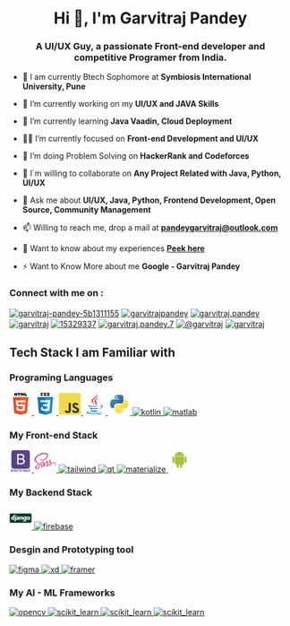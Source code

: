 <h1 align="center">Hi 👋, I'm Garvitraj Pandey</h1>
<h3 align="center">A UI/UX Guy, a passionate Front-end developer and competitive Programer from India.</h3>


- 📝 I am currently Btech Sophomore at **Symbiosis International University, Pune**

- 🔭 I’m currently working on my **UI/UX and JAVA Skills**

- 🌱 I’m currently learning **Java Vaadin, Cloud Deployment**

- 👨‍💻 I’m currently focused on **Front-end Development and UI/UX**

- 🤝 I’m doing Problem Solving on **HackerRank and Codeforces**

- 👯 I`m willing to collaborate on **Any Project Related with Java, Python, UI/UX**

- 💬 Ask me about **UI/UX, Java, Python, Frontend Development, Open Source, Community Management**

- 📫 Willing to reach me, drop a mail at **pandeygarvitraj@outlook.com**

- 📄 Want to know about my experiences [**Peek here**](https://www.linkedin.com/in/garvitraj-pandey-5b1311155/)

- ⚡ Want to Know More about me **Google - Garvitraj Pandey**

<h3 align="left">Connect with me on :</h3>
<p align="left">
<a href="https://linkedin.com/in/garvitraj-pandey-5b1311155" target="blank"><img align="center" src="https://raw.githubusercontent.com/rahuldkjain/github-profile-readme-generator/master/src/images/icons/Social/linked-in-alt.svg" alt="garvitraj-pandey-5b1311155" height="30" width="40" /></a>
<a href="https://twitter.com/garvitrajpandey" target="blank"><img align="center" src="https://raw.githubusercontent.com/rahuldkjain/github-profile-readme-generator/master/src/images/icons/Social/twitter.svg" alt="garvitrajpandey" height="30" width="40" /></a>
<a href="https://instagram.com/garvitraj.pandey" target="blank"><img align="center" src="https://raw.githubusercontent.com/rahuldkjain/github-profile-readme-generator/master/src/images/icons/Social/instagram.svg" alt="garvitraj.pandey" height="30" width="40" /></a>
<a href="https://dev.to/garvitraj" target="blank"><img align="center" src="https://cdn.jsdelivr.net/npm/simple-icons@3.0.1/icons/dev-dot-to.svg" alt="garvitraj" height="30" width="40" /></a>
<a href="https://stackoverflow.com/users/15329337" target="blank"><img align="center" src="https://raw.githubusercontent.com/rahuldkjain/github-profile-readme-generator/master/src/images/icons/Social/stack-overflow.svg" alt="15329337" height="30" width="40" /></a>
<a href="https://fb.com/garvitraj.pandey.7" target="blank"><img align="center" src="https://raw.githubusercontent.com/rahuldkjain/github-profile-readme-generator/master/src/images/icons/Social/facebook.svg" alt="garvitraj.pandey.7" height="30" width="40" /></a>
<a href="https://medium.com/@garvitraj" target="blank"><img align="center" src="https://raw.githubusercontent.com/rahuldkjain/github-profile-readme-generator/master/src/images/icons/Social/medium.svg" alt="@garvitraj" height="30" width="40" /></a>
<a href="https://www.hackerrank.com/garvitraj" target="blank"><img align="center" src="https://raw.githubusercontent.com/rahuldkjain/github-profile-readme-generator/master/src/images/icons/Social/hackerrank.svg" alt="garvitraj" height="30" width="40" /></a>
</p>


<h2 align="left">Tech Stack I am Familiar with</h1>

<h3 align="left">Programing Languages </h1>

<p align="left"> <a href="https://www.w3.org/html/" target="_blank"> <img src="https://raw.githubusercontent.com/devicons/devicon/master/icons/html5/html5-original-wordmark.svg" alt="html5" width="40" height="40"/> </a>  <a href="https://www.w3schools.com/css/" target="_blank"> <img src="https://raw.githubusercontent.com/devicons/devicon/master/icons/css3/css3-original-wordmark.svg" alt="css3" width="40" height="40"/> </a>  <a href="https://developer.mozilla.org/en-US/docs/Web/JavaScript" target="_blank"> <img src="https://raw.githubusercontent.com/devicons/devicon/master/icons/javascript/javascript-original.svg" alt="javascript" width="40" height="40"/> </a>  <a href="https://www.java.com" target="_blank"> <img src="https://raw.githubusercontent.com/devicons/devicon/master/icons/java/java-original.svg" alt="java" width="40" height="40"/> </a>  <a href="https://www.python.org" target="_blank"> <img src="https://raw.githubusercontent.com/devicons/devicon/master/icons/python/python-original.svg" alt="python" width="40" height="40"/> </a>  <a href="https://kotlinlang.org" target="_blank"> <img src="https://www.vectorlogo.zone/logos/kotlinlang/kotlinlang-icon.svg" alt="kotlin" width="40" height="40"/> </a>  <a href="https://www.mathworks.com/" target="_blank"> <img src="https://upload.wikimedia.org/wikipedia/commons/2/21/Matlab_Logo.png" alt="matlab" width="40" height="40"/> </a>  </p>

<h3 align="left">My Front-end Stack</h1>

<p align="left"> <a href="https://getbootstrap.com" target="_blank"> <img src="https://raw.githubusercontent.com/devicons/devicon/master/icons/bootstrap/bootstrap-plain-wordmark.svg" alt="bootstrap" width="40" height="40"/> </a>  <a href="https://sass-lang.com" target="_blank"> <img src="https://raw.githubusercontent.com/devicons/devicon/master/icons/sass/sass-original.svg" alt="sass" width="40" height="40"/> </a>  <a href="https://tailwindcss.com/" target="_blank"> <img src="https://www.vectorlogo.zone/logos/tailwindcss/tailwindcss-icon.svg" alt="tailwind" width="40" height="40"/> </a>  <a href="https://www.qt.io/" target="_blank"> <img src="https://upload.wikimedia.org/wikipedia/commons/0/0b/Qt_logo_2016.svg" alt="qt" width="40" height="40"/> </a>  <a href="https://materializecss.com/" target="_blank"> <img src="https://raw.githubusercontent.com/prplx/svg-logos/5585531d45d294869c4eaab4d7cf2e9c167710a9/svg/materialize.svg" alt="materialize" width="40" height="40"/> </a>  <a href="https://developer.android.com" target="_blank"> <img src="https://raw.githubusercontent.com/devicons/devicon/master/icons/android/android-original-wordmark.svg" alt="android" width="40" height="40"/> </a> </p>

<h3 align="left">My Backend Stack</h1>

<p align="left"><a href="https://www.djangoproject.com/" target="_blank"> <img src="https://raw.githubusercontent.com/devicons/devicon/master/icons/django/django-original.svg" alt="django" width="40" height="40"/> </a>  <a href="https://firebase.google.com/" target="_blank"> <img src="https://www.vectorlogo.zone/logos/firebase/firebase-icon.svg" alt="firebase" width="40" height="40"/> </a> </p>

<h3 align="left">Desgin and Prototyping tool</h1>

<p align="left"> <a href="https://www.figma.com/" target="_blank"> <img src="https://www.vectorlogo.zone/logos/figma/figma-icon.svg" alt="figma" width="40" height="40"/> </a>  <a href="https://www.adobe.com/products/xd.html" target="_blank"> <img src="https://cdn.worldvectorlogo.com/logos/adobe-xd.svg" alt="xd" width="40" height="40"/> </a>  <a href="https://www.framer.com/" target="_blank"> <img src="https://www.vectorlogo.zone/logos/framer/framer-icon.svg" alt="framer" width="40" height="40"/> </a>  </p>

<h3 align="left">My AI - ML Frameworks</h1>

<p align="left"> <a href="https://opencv.org/" target="_blank"> <img src="https://www.vectorlogo.zone/logos/opencv/opencv-icon.svg" alt="opencv" width="40" height="40"/> </a> <a href="https://scikit-learn.org/" target="_blank"> <img src="https://upload.wikimedia.org/wikipedia/commons/0/05/Scikit_learn_logo_small.svg" alt="scikit_learn" width="40" height="40"/> </a> <a href="https://numpy.org/" target="_blank"> <img src="https://www.vectorlogo.zone/util/preview.html?image=/logos/numpy/numpy-ar21.svg" alt="scikit_learn" width="40" height="40"/> </a>  <a href="https://pandas.pydata.org/" target="_blank"> <img src="https://upload.wikimedia.org/wikipedia/commons/e/ed/Pandas_logo.svg" alt="scikit_learn" width="40" height="40"/> </a> </p>
